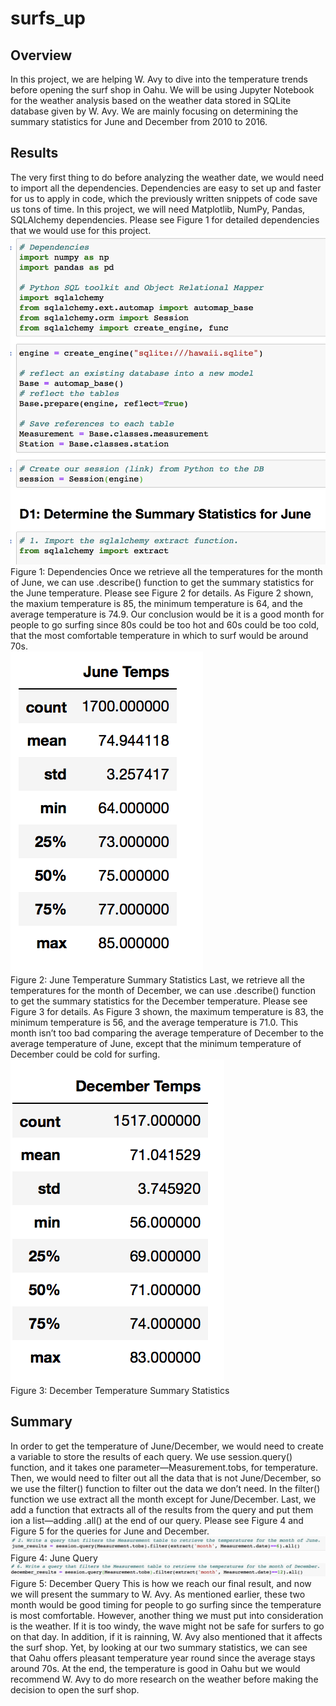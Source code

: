 # surfs_up

## Overview
In this project, we are helping W. Avy to dive into the temperature trends before opening the surf shop in Oahu. We will be using Jupyter Notebook for the weather analysis based on the weather data stored in SQLite database given by W. Avy. We are mainly focusing on determining the summary statistics for June and December from 2010 to 2016.

## Results
The very first thing to do before analyzing the weather date, we would need to import all the dependencies. Dependencies are easy to set up and faster for us to apply in code, which the previously written snippets of code save us tons of time. In this project, we will need Matplotlib, NumPy, Pandas, SQLAlchemy dependencies. Please see Figure 1 for detailed dependencies that we would use for this project.
<br> ![dependencies.png](Resources/dependencies.png)
<br> Figure 1: Dependencies
Once we retrieve all the temperatures for the month of June, we can use .describe() function to get the summary statistics for the June temperature. Please see Figure 2 for details. As Figure 2 shown, the maxium temperature is 85, the minimum temperature is 64, and the average temperature is 74.9. Our conclusion would be it is a good month for people to go surfing since 80s could be too hot and 60s could be too cold, that the most comfortable temperature in which to surf would be around 70s. 
<br> ![june_temp.png](Resources/june_temp.png)
<br> Figure 2: June Temperature Summary Statistics
Last, we retrieve all the temperatures for the month of December, we can use .describe() function to get the summary statistics for the December temperature. Please see Figure 3 for details. As Figure 3 shown, the maximum temperature is 83, the minimum temperature is 56, and the average temperature is 71.0. This month isn’t too bad comparing the average temperature of December to the average temperature of June, except that the minimum temperature of December could be cold for surfing.
<br> ![december_temp.png](Resources/december_temp.png)
<br> Figure 3: December Temperature Summary Statistics

## Summary
In order to get the temperature of June/December, we would need to create a variable to store the results of each query. We use session.query() function, and it takes one parameter—Measurement.tobs, for temperature. Then, we would need to filter out all the data that is not June/December, so we use the filter() function to filter out the data we don’t need. In the filter() function we use extract all the month except for June/December. Last, we add a function that extracts all of the results from the query and put them ion a list—adding .all() at the end of our query. Please see Figure 4 and Figure 5 for the queries for June and December.
<br> ![june_query.png](Resources/june_query.png)
<br> Figure 4: June Query
<br> ![december_query.png](Resources/december_query.png)
<br> Figure 5: December Query
This is how we reach our final result, and now we will present the summary to W. Avy. As mentioned earlier, these two month would be good timing for people to go surfing since the temperature is most comfortable. However, another thing we must put into consideration is the weather. If it is too windy, the wave might not be safe for surfers to go on that day. In addition, if it is rainning, W. Avy also mentioned that it affects the surf shop. Yet, by looking at our two summary statistics, we can see that Oahu offers pleasant temperature year round since the average stays around 70s. At the end, the temperature is good in Oahu but we would recommend W. Avy to do more research on the weather before making the decision to open the surf shop.
